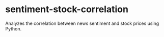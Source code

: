 # sentiment-stock-correlation
Analyzes the correlation between news sentiment and stock prices using Python.
